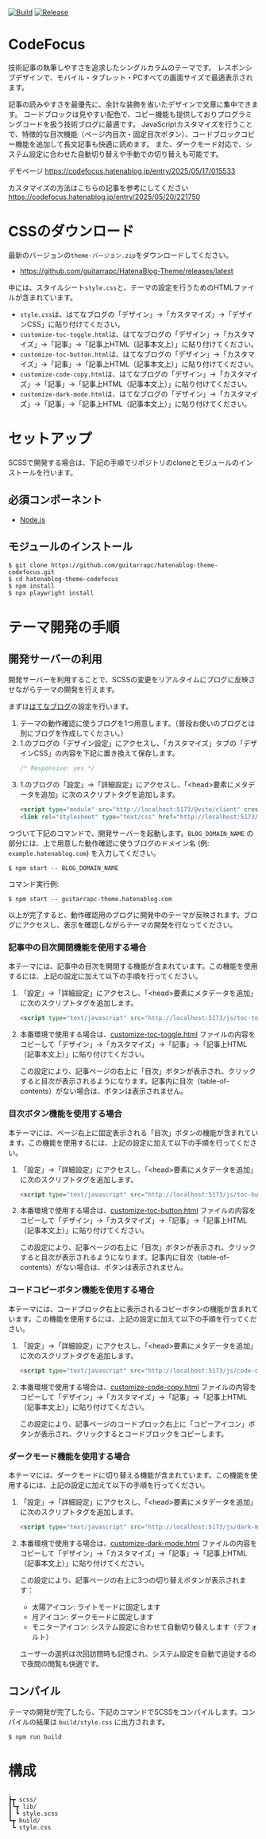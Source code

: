 [![Build](https://github.com/guitarrapc/hatenablog-theme-codefocus/actions/workflows/build.yaml/badge.svg)](https://github.com/guitarrapc/hatenablog-theme-codefocus/actions/workflows/build.yaml)
[![Release](https://github.com/guitarrapc/hatenablog-theme-codefocus/actions/workflows/release.yaml/badge.svg)](https://github.com/guitarrapc/hatenablog-theme-codefocus/actions/workflows/release.yaml)

# CodeFocus

技術記事の執筆しやすさを追求したシングルカラムのテーマです。
レスポンシブデザインで、モバイル・タブレット・PCすべての画面サイズで最適表示されます。

記事の読みやすさを最優先に、余計な装飾を省いたデザインで文章に集中できます。
コードブロックは見やすい配色で、コピー機能も提供しておりプログラミングコードを扱う技術ブログに最適です。
JavaScriptカスタマイズを行うことで、特徴的な目次機能（ページ内目次・固定目次ボタン）、コードブロックコピー機能を追加して長文記事も快適に読めます。
また、ダークモード対応で、システム設定に合わせた自動切り替えや手動での切り替えも可能です。

デモページ
https://codefocus.hatenablog.jp/entry/2025/05/17/015533

カスタマイズの方法はこちらの記事を参考にしてください
https://codefocus.hatenablog.jp/entry/2025/05/20/221750

# CSSのダウンロード

最新のバージョンの`theme-バージョン.zip`をダウンロードしてください。

- https://github.com/guitarrapc/HatenaBlog-Theme/releases/latest

中には、スタイルシート`style.css`と、テーマの設定を行うためのHTMLファイルが含まれています。

- `style.css`は、はてなブログの「デザイン」->「カスタマイズ」->「デザインCSS」に貼り付けてください。
- `customize-toc-toggle.html`は、はてなブログの「デザイン」->「カスタマイズ」->「記事」->「記事上HTML（記事本文上）」に貼り付けてください。
- `customize-toc-button.html`は、はてなブログの「デザイン」->「カスタマイズ」->「記事」->「記事上HTML（記事本文上）」に貼り付けてください。
- `customize-code-copy.html`は、はてなブログの「デザイン」->「カスタマイズ」->「記事」->「記事上HTML（記事本文上）」に貼り付けてください。
- `customize-dark-mode.html`は、はてなブログの「デザイン」->「カスタマイズ」->「記事」->「記事上HTML（記事本文上）」に貼り付けてください。

# セットアップ

SCSSで開発する場合は、下記の手順でリポジトリのcloneとモジュールのインストールを行います。

## 必須コンポーネント

- [Node.js](https://nodejs.org/)

## モジュールのインストール

```shell
$ git clone https://github.com/guitarrapc/hatenablog-theme-codefocus.git
$ cd hatenablog-theme-codefocus
$ npm install
$ npx playwright install
```

# テーマ開発の手順

## 開発サーバーの利用

開発サーバーを利用することで、SCSSの変更をリアルタイムにブログに反映させながらテーマの開発を行えます。

まずは[はてなブログ](https://blog.hatena.ne.jp/)の設定を行います。

1. テーマの動作確認に使うブログを1つ用意します。（普段お使いのブログとは別にブログを作成してください。）
2. 1.のブログの「デザイン設定」にアクセスし、「カスタマイズ」タブの「デザインCSS」の内容を下記に置き換えて保存します。
    ``` css
    /* Responsive: yes */
    ```
3. 1.のブログの「設定」->「詳細設定」にアクセスし、「&lt;head&gt;要素にメタデータを追加」に次のスクリプトタグを追加します。
    ``` html
    <script type="module" src="http://localhost:5173/@vite/client" crossorigin="anonymous"></script>
    <link rel="stylesheet" type="text/css" href="http://localhost:5173/scss/style.scss" crossorigin="anonymous" />
    ```

つづいて下記のコマンドで、開発サーバーを起動します。`BLOG_DOMAIN_NAME` の部分には、上で用意した動作確認に使うブログのドメイン名 (例: `example.hatenablog.com`) を入力してください。

```shell
$ npm start -- BLOG_DOMAIN_NAME
```

コマンド実行例:

```shell
$ npm start -- guitarrapc-theme.hatenablog.com
```

以上が完了すると、動作確認用のブログに開発中のテーマが反映されます。ブログにアクセスし、表示を確認しながらテーマの開発を行なってください。

### 記事中の目次開閉機能を使用する場合

本テーマには、記事中の目次を開閉する機能が含まれています。この機能を使用するには、上記の設定に加えて以下の手順を行ってください。

1. 「設定」->「詳細設定」にアクセスし、「&lt;head&gt;要素にメタデータを追加」に次のスクリプトタグを追加します。

   ``` html
   <script type="text/javascript" src="http://localhost:5173/js/toc-toggle.js" crossorigin="anonymous"></script>
   ```

2. 本番環境で使用する場合は、[customize-toc-toggle.html](customize-toc-toggle.html) ファイルの内容をコピーして「デザイン」->「カスタマイズ」->「記事」->「記事上HTML（記事本文上）」に貼り付けてください。

   この設定により、記事ページの右上に「目次」ボタンが表示され、クリックすると目次が表示されるようになります。記事内に目次（table-of-contents）がない場合は、ボタンは表示されません。


### 目次ボタン機能を使用する場合

本テーマには、ページ右上に固定表示される「目次」ボタンの機能が含まれています。この機能を使用するには、上記の設定に加えて以下の手順を行ってください。

1. 「設定」->「詳細設定」にアクセスし、「&lt;head&gt;要素にメタデータを追加」に次のスクリプトタグを追加します。
   ``` html
   <script type="text/javascript" src="http://localhost:5173/js/toc-button.js" crossorigin="anonymous"></script>
   ```

2. 本番環境で使用する場合は、[customize-toc-button.html](customize-toc-button.html) ファイルの内容をコピーして「デザイン」->「カスタマイズ」->「記事」->「記事上HTML（記事本文上）」に貼り付けてください。

   この設定により、記事ページの右上に「目次」ボタンが表示され、クリックすると目次が表示されるようになります。記事内に目次（table-of-contents）がない場合は、ボタンは表示されません。

### コードコピーボタン機能を使用する場合

本テーマには、コードブロック右上に表示されるコピーボタンの機能が含まれています。この機能を使用するには、上記の設定に加えて以下の手順を行ってください。

1. 「設定」->「詳細設定」にアクセスし、「&lt;head&gt;要素にメタデータを追加」に次のスクリプトタグを追加します。
   ``` html
   <script type="text/javascript" src="http://localhost:5173/js/code-copy.js" crossorigin="anonymous"></script>
   ```

2. 本番環境で使用する場合は、[customize-code-copy.html](customize-code-copy.html) ファイルの内容をコピーして「デザイン」->「カスタマイズ」->「記事」->「記事上HTML（記事本文上）」に貼り付けてください。

   この設定により、記事ページのコードブロック右上に「コピーアイコン」ボタンが表示され、クリックするとコードブロックをコピーします。

### ダークモード機能を使用する場合

本テーマには、ダークモードに切り替える機能が含まれています。この機能を使用するには、上記の設定に加えて以下の手順を行ってください。

1. 「設定」->「詳細設定」にアクセスし、「&lt;head&gt;要素にメタデータを追加」に次のスクリプトタグを追加します。
   ``` html
   <script type="text/javascript" src="http://localhost:5173/js/dark-mode.js" crossorigin="anonymous"></script>
   ```

2. 本番環境で使用する場合は、[customize-dark-mode.html](customize-dark-mode.html) ファイルの内容をコピーして「デザイン」->「カスタマイズ」->「記事」->「記事上HTML（記事本文上）」に貼り付けてください。

   この設定により、記事ページの右上に3つの切り替えボタンが表示されます：
   - 太陽アイコン: ライトモードに固定します
   - 月アイコン: ダークモードに固定します
   - モニターアイコン: システム設定に合わせて自動切り替えします（デフォルト）

   ユーザーの選択は次回訪問時も記憶され、システム設定を自動で追従するので夜間の閲覧も快適です。

## コンパイル

テーマの開発が完了したら、下記のコマンドでSCSSをコンパイルします。コンパイルの結果は `build/style.css` に出力されます。

```shell
$ npm run build
```

# 構成

```
.
┣┳ scss/
┃┗┳ lib/
┃ ┗ style.scss
┗┳ build/
 ┗ style.css
```
